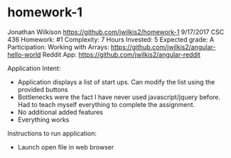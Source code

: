 # homework-1
Jonathan Wilkison
https://github.com/jwilkis2/homework-1
9/17/2017
CSC 436
Homework: #1
Complexity: 7
Hours Invested: 5
Expected grade: A
Participation:
Working with Arrays: https://github.com/jwilkis2/angular-hello-world
Reddit App: https://github.com/jwilkis2/angular-reddit

Application Intent:
- Application displays a list of start ups.  Can modify the list using the provided buttons
- Bottlenecks were the fact I have never used javascript/jquery before. Had to teach myself everything to complete the assignment.
- No additional added features
- Everything works

Instructions to run application:
- Launch open file in web browser
